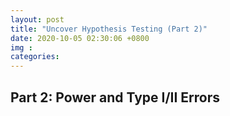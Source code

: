 ```yaml
---
layout: post
title: "Uncover Hypothesis Testing (Part 2)"
date: 2020-10-05 02:30:06 +0800
img : 
categories:
---
```


## Part 2: Power and Type I/II Errors


